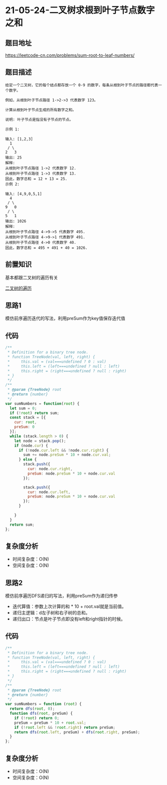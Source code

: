 # 21-05-24-二叉树求根到叶子节点数字之和

## 题目地址

<https://leetcode-cn.com/problems/sum-root-to-leaf-numbers/>

## 题目描述

```
给定一个二叉树，它的每个结点都存放一个 0-9 的数字，每条从根到叶子节点的路径都代表一个数字。

例如，从根到叶子节点路径 1->2->3 代表数字 123。

计算从根到叶子节点生成的所有数字之和。

说明: 叶子节点是指没有子节点的节点。

示例 1:

输入: [1,2,3]
  1
 / \
2   3
输出: 25
解释:
从根到叶子节点路径 1->2 代表数字 12.
从根到叶子节点路径 1->3 代表数字 13.
因此，数字总和 = 12 + 13 = 25.
示例 2:

输入: [4,9,0,5,1]
  4
 / \
9   0
 / \
5   1
输出: 1026
解释:
从根到叶子节点路径 4->9->5 代表数字 495.
从根到叶子节点路径 4->9->1 代表数字 491.
从根到叶子节点路径 4->0 代表数字 40.
因此，数字总和 = 495 + 491 + 40 = 1026.
```
## 前置知识
基本都跟二叉树的遍历有关

[二叉树的遍历](../算法记录/二叉树的遍历.md)
## 思路1
模仿前序遍历迭代的写法，利用preSum作为key值保存迭代值

## 代码
``` javascript
/**
 * Definition for a binary tree node.
 * function TreeNode(val, left, right) {
 *     this.val = (val===undefined ? 0 : val)
 *     this.left = (left===undefined ? null : left)
 *     this.right = (right===undefined ? null : right)
 * }
 */
/**
 * @param {TreeNode} root
 * @return {number}
 */
var sumNumbers = function(root) {
  let sum = 0;
  if (!root) return sum;
  const stack = [{
    cur: root,
    preSum: 0
  }];
  while (stack.length > 0) {
    let node = stack.pop();
    if (node.cur) {
      if (!node.cur.left && !node.cur.right) {
        sum += node.preSum * 10 + node.cur.val;
      } else {
        stack.push({
          cur: node.cur.right,
          preSum: node.preSum * 10 + node.cur.val
        });

        stack.push({
          cur: node.cur.left,
          preSum: node.preSum * 10 + node.cur.val
        });
      }
      
    }
  }
  return sum;
};
```

## 复杂度分析
+ 时间复杂度：O(N)
+ 空间复杂度：O(N)

## 思路2
模仿前序遍历DFS递归的写法，利用preSum作为递归传参

+ 迭代算值：参数上次计算的和 * 10 + root.val就是当前值。
+ 递归主逻辑：d左子树和右子树的总和。
+ 递归出口：节点是叶子节点即没有left和right指针的时候。

## 代码
``` javascript
/**
 * Definition for a binary tree node.
 * function TreeNode(val, left, right) {
 *     this.val = (val===undefined ? 0 : val)
 *     this.left = (left===undefined ? null : left)
 *     this.right = (right===undefined ? null : right)
 * }
 */
/**
 * @param {TreeNode} root
 * @return {number}
 */
var sumNumbers = function (root) {
  return dfs(root, 0);
  function dfs(root, preSum) {
    if (!root) return 0;
    preSum = preSum * 10 + root.val;
    if (!root.left && !root.right) return preSum;
    return dfs(root.left, preSum) + dfs(root.right, preSum);
  }
};
```

## 复杂度分析
+ 时间复杂度：O(N)
+ 空间复杂度：O(N)